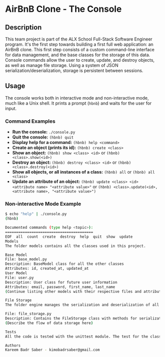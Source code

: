 # AirBnB Clone - The Console

## Description

This team project is part of the ALX School Full-Stack Software Engineer program. It's the first step towards building a first full web application: an AirBnB clone. This first step consists of a custom command-line interface for data management, and the base classes for the storage of this data. Console commands allow the user to create, update, and destroy objects, as well as manage file storage. Using a system of JSON serialization/deserialization, storage is persistent between sessions.

## Usage

The console works both in interactive mode and non-interactive mode, much like a Unix shell. It prints a prompt (`hbnb`) and waits for the user for input.

### Command Examples

- **Run the console:** `./console.py`
- **Quit the console:** `(hbnb) quit`
- **Display help for a command:** `(hbnb) help <command>`
- **Create an object (prints its id):** `(hbnb) create <class>`
- **Show an object:** `(hbnb) show <class> <id>` or `(hbnb) <class>.show(<id>)`
- **Destroy an object:** `(hbnb) destroy <class> <id>` or `(hbnb) <class>.destroy(<id>)`
- **Show all objects, or all instances of a class:** `(hbnb) all` or `(hbnb) all <class>`
- **Update an attribute of an object:** `(hbnb) update <class> <id> <attribute name> "<attribute value>"` or `(hbnb) <class>.update(<id>, <attribute name>, "<attribute value>")`

### Non-interactive Mode Example

```bash
$ echo "help" | ./console.py
(hbnb)

Documented commands (type help <topic>):
========================================
EOF  all  count  create  destroy  help  quit  show  update
Models
The folder models contains all the classes used in this project.

Base Model
File: base_model.py
Description: BaseModel class for all the other classes
Attributes: id, created_at, updated_at
User Model
File: user.py
Description: User class for future user information
Attributes: email, password, first_name, last_name
(Continue listing other models with their respective files and attributes)

File Storage
The folder engine manages the serialization and deserialization of all the data, following a JSON format.

File: file_storage.py
Description: Contains the FileStorage class with methods for serialization and deserialization.
(Describe the flow of data storage here)

Tests
All the code is tested with the unittest module. The test for the classes are in the test_models folder.

Authors
Kareem Badr Saber - kimobadrsaber@gmail.com
